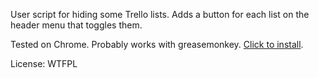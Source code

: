 User script for hiding some Trello lists. Adds a button for each list on the header menu that toggles them.

Tested on Chrome. Probably works with greasemonkey. [Click to install](https://github.com/shesek/trello-hide-lists/raw/master/trello-hide-lists.user.js).

License: WTFPL
